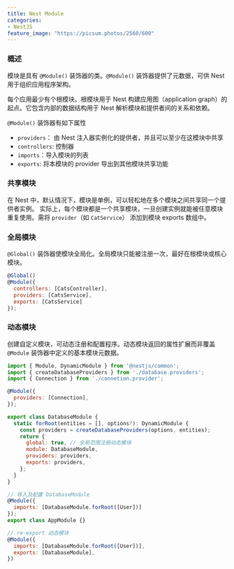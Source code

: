 ```yaml
---
title: Nest Module
categories:
- NestJS
feature_image: "https://picsum.photos/2560/600"
---
```


### 概述
模块是具有 `@Module()` 装饰器的类。`@Module()` 装饰器提供了元数据，可供 Nest 用于组织应用程序架构。

每个应用最少有个根模块。根模块用于 Nest 构建应用图（application graph）的起点。它包含内部的数据结构用于 Nest 解析模块和提供者间的关系和依赖。

`@Module()` 装饰器有如下属性
* `providers`： 由 Nest 注入器实例化的提供者，并且可以至少在这模块中共享
* `controllers`: 控制器
* `imports`：导入模块的列表
* `exports`: 将本模块的 provider 导出到其他模块共享功能

### 共享模块
在 Nest 中，默认情况下，模块是单例，可以轻松地在多个模块之间共享同一个提供者实例。
实际上，每个模块都是一个共享模块，一旦创建实例就能被任意模块重复使用。需将 `provider`（如 `CatService`） 添加到模块 exports 数组中。

### 全局模块
`@Global()` 装饰器使模块全局化。全局模块只能被注册一次，最好在根模块或核心模块。
```js
@Global()
@Module({
  controllers: [CatsController],
  providers: [CatsService],
  exports: [CatsService]
});
```

### 动态模块
创建自定义模块，可动态注册和配置程序。动态模块返回的属性扩展而非覆盖 `@Module` 装饰器中定义的基本模块元数据。

```js
import { Module, DynamicModule } from '@nestjs/common';
import { createDatabaseProviders } from './database.providers';
import { Connection } from './connetion.provider';

@Module({
  providers: [Connection],
});

export class DatabaseModule {
  static forRoot(entities = [], options?): DynamicModule {
    const providers = createDatabaseProviders(options, entities);
    return {
      global: true, // 全局范围注册动态模块
      module: DatabaseModule,
      providers: providers,
      exports: providers,
    };
  }
}

// 导入及配置 DatabaseModule
@Module({
  imports: [DatabaseModule.forRoot([User])]
});
export class AppModule {}

// re-export 动态模块
@Module({
  imports: [DatabaseModule.forRoot([User])],
  exports: [DatabaseModule],
})
```




